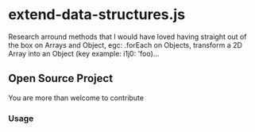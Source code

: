 # extend-data-structures.js
Research arround methods that I would have loved having straight out of the box on Arrays and Object, egc: .forEach on Objects, transform a 2D Array into an Object (key example: i1j0: 'foo)...

## Open Source Project
You are more than welcome to contribute

### Usage
``` js
